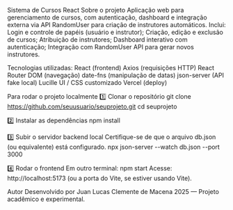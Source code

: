 Sistema de Cursos React
Sobre o projeto
Aplicação web para gerenciamento de cursos, com autenticação, dashboard e integração externa via API RandomUser para criação de instrutores automáticos.
Inclui:
Login e controle de papéis (usuário e instrutor);
Criação, edição e exclusão de cursos;
Atribuição de instrutores;
Dashboard interativo com autenticação;
Integração com RandomUser API para gerar novos instrutores.

Tecnologias utilizadas:
React (frontend)
Axios (requisições HTTP)
React Router DOM (navegação)
date-fns (manipulação de datas)
json-server (API fake local)
Lucille UI / CSS customizado
Vercel (deploy)

Para rodar o projeto localmente
1️⃣ Clonar o repositório
git clone https://github.com/seuusuario/seuprojeto.git
cd seuprojeto

2️⃣ Instalar as dependências
npm install

3️⃣ Subir o servidor backend local
Certifique-se de que o arquivo db.json (ou equivalente) está configurado.
npx json-server --watch db.json --port 3000

4️⃣ Rodar o frontend
Em outro terminal:
npm start
Acesse: http://localhost:5173
(ou a porta do Vite, se estiver usando Vite).

Autor
Desenvolvido por Juan Lucas Clemente de Macena
2025 — Projeto acadêmico e experimental.
